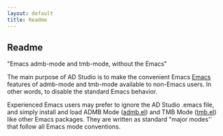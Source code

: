 ```yaml
---
layout: default
title: Readme
---
```


<h2>Readme</h2>

"Emacs admb-mode and tmb-mode, without the Emacs"

The main purpose of AD Studio is to make the convenient Emacs
[Emacs](/tools/editors/emacs/) features of admb-mode and tmb-mode available to
non-Emacs users. In other words, to disable the standard Emacs behavior.

Experienced Emacs users may prefer to ignore the AD Studio .emacs file, and
simply install and load ADMB Mode ([admb.el](/tools/editors/emacs/admb.el)) and
TMB Mode ([tmb.el](https://github.com/kaskr/adcomp/blob/master/emacs/tmb.el))
like other Emacs packages. They are written as standard "major modes'' that
follow all Emacs mode conventions.
